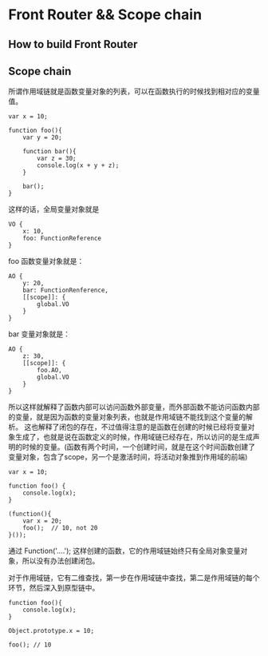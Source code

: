 # Front Router && Scope chain

## How to build Front Router

## Scope chain
所谓作用域链就是函数变量对象的列表，可以在函数执行的时候找到相对应的变量值。
```
var x = 10;

function foo(){
    var y = 20;

    function bar(){
        var z = 30;
        console.log(x + y + z);
    }

    bar();
}
```
这样的话，全局变量对象就是
```
VO {
    x: 10,
    foo: FunctionReference
}
```

foo 函数变量对象就是：
```
AO {
    y: 20,
    bar: FunctionRenference,
    [[scope]]: {
        global.VO
    }
}
```

bar 变量对象就是：
```
AO {
    z: 30,
    [[scope]]: {
        foo.AO,
        global.VO
    }
}
```
所以这样就解释了函数内部可以访问函数外部变量，而外部函数不能访问函数内部的变量，就是因为函数的变量对象列表，也就是作用域链不能找到这个变量的解析。
这也解释了闭包的存在，不过值得注意的是函数在创建的时候已经将变量对象生成了，也就是说在函数定义的时候，作用域链已经存在，所以访问的是生成声明的时候的变量。(函数有两个时间，一个创建时间，就是在这个时间函数创建了变量对象，包含了scope，另一个是激活时间，将活动对象推到作用域的前端)
```
var x = 10;

function foo() {
    console.log(x);
}

(function(){
    var x = 20;
    foo();  // 10, not 20
}());
```
通过 Function('....'); 这样创建的函数，它的作用域链始终只有全局对象变量对象，所以没有办法创建闭包。

对于作用域链，它有二维查找，第一步在作用域链中查找，第二是作用域链的每个环节，然后深入到原型链中。
```
function foo(){
    console.log(x);
}

Object.prototype.x = 10;

foo(); // 10
```
